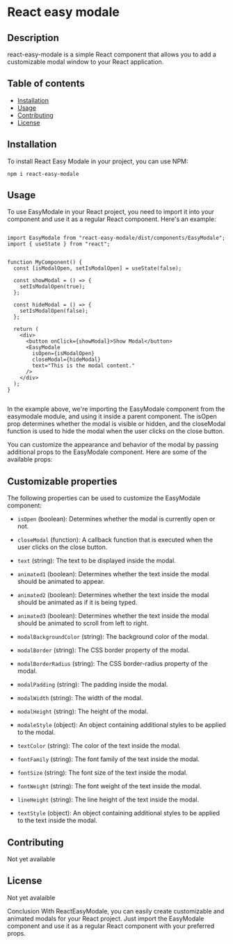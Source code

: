 # React easy modale

## Description

react-easy-modale is a simple React component that allows you to add a customizable modal window to your React application.

## Table of contents

- [Installation](#installation)
- [Usage](#usage)
- [Contributing](#contributing)
- [License](#license)

## Installation

To install React Easy Modale in your project, you can use NPM:

```
npm i react-easy-modale

```

## Usage

To use EasyModale in your React project, you need to import it into your component and use it as a regular React component. Here's an example:

```

import EasyModale from "react-easy-modale/dist/components/EasyModale";
import { useState } from "react";


function MyComponent() {
  const [isModalOpen, setIsModalOpen] = useState(false);

  const showModal = () => {
    setIsModalOpen(true);
  };

  const hideModal = () => {
    setIsModalOpen(false);
  };

  return (
    <div>
      <button onClick={showModal}>Show Modal</button>
      <EasyModale
        isOpen={isModalOpen}
        closeModal={hideModal}
        text="This is the modal content."
      />
    </div>
  );
}


```

In the example above, we're importing the EasyModale component from the easymodale module, and using it inside a parent component. The isOpen prop determines whether the modal is visible or hidden, and the closeModal function is used to hide the modal when the user clicks on the close button.

You can customize the appearance and behavior of the modal by passing additional props to the EasyModale component. Here are some of the available props:

## Customizable properties

The following properties can be used to customize the EasyModale component:

- `isOpen` (boolean): Determines whether the modal is currently open or not.

- `closeModal` (function): A callback function that is executed when the user clicks on the close button.

- `text` (string): The text to be displayed inside the modal.

- `animated1` (boolean): Determines whether the text inside the modal should be animated to appear.

- `animated2` (boolean): Determines whether the text inside the modal should be animated as if it is being typed.

- `animated3` (boolean): Determines whether the text inside the modal should be animated to scroll from left to right.

- `modalBackgroundColor` (string): The background color of the modal.

- `modalBorder` (string): The CSS border property of the modal.

- `modalBorderRadius` (string): The CSS border-radius property of the modal.

- `modalPadding` (string): The padding inside the modal.

- `modalWidth` (string): The width of the modal.

- `modalHeight` (string): The height of the modal.

- `modaleStyle` (object): An object containing additional styles to be applied to the modal.

- `textColor` (string): The color of the text inside the modal.

- `fontFamily` (string): The font family of the text inside the modal.

- `fontSize` (string): The font size of the text inside the modal.

- `fontWeight` (string): The font weight of the text inside the modal.

- `lineHeight` (string): The line height of the text inside the modal.

- `textStyle` (object): An object containing additional styles to be applied to the text inside the modal.

## Contributing

Not yet available

## License

Not yet avalaible

Conclusion
With ReactEasyModale, you can easily create customizable and animated modals for your React project. Just import the EasyModale component and use it as a regular React component with your preferred props.
